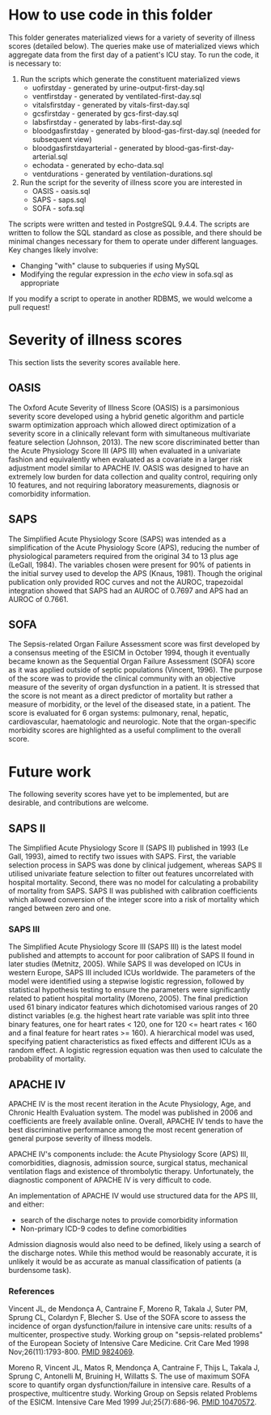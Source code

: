 # How to use code in this folder

This folder generates materialized views for a variety of severity of illness scores (detailed below).
The queries make use of materialized views which aggregate data from the first day of a patient's ICU stay. To run the code, it is necessary to:

1. Run the scripts which generate the constituent materialized views
    * uofirstday - generated by urine-output-first-day.sql
    * ventfirstday - generated by ventilated-first-day.sql
    * vitalsfirstday - generated by vitals-first-day.sql
    * gcsfirstday - generated by gcs-first-day.sql
    * labsfirstday - generated by labs-first-day.sql
    * bloodgasfirstday - generated by blood-gas-first-day.sql (needed for subsequent view)
    * bloodgasfirstdayarterial - generated by blood-gas-first-day-arterial.sql
    * echodata - generated by echo-data.sql
    * ventdurations - generated by ventilation-durations.sql
2. Run the script for the severity of illness score you are interested in
    * OASIS - oasis.sql
    * SAPS - saps.sql
    * SOFA - sofa.sql

The scripts were written and tested in PostgreSQL 9.4.4. The scripts are written to follow the SQL standard as close as possible, and there should be minimal changes necessary for them to operate under different languages. Key changes likely involve:
  * Changing "with" clause to subqueries if using MySQL
  * Modifying the regular expression in the *echo* view in sofa.sql as appropriate

If you modify a script to operate in another RDBMS, we would welcome a pull request!

# Severity of illness scores

This section lists the severity scores available here.

## OASIS

The Oxford Acute Severity of Illness Score (OASIS) is a parsimonious severity score developed using a hybrid genetic algorithm and particle swarm optimization approach which allowed direct optimization of a severity score in a clinically relevant form with simultaneous multivariate feature selection (Johnson, 2013). The new score discriminated better than the Acute Physiology Score III (APS III) when evaluated in a univariate fashion and equivalently when evaluated as a covariate in a larger risk adjustment model similar to APACHE IV. OASIS was designed to have an extremely low burden for data collection and quality control, requiring only 10 features, and not requiring laboratory measurements, diagnosis or comorbidity information.

## SAPS

The Simplified Acute Physiology Score (SAPS) was intended as a simplification of the Acute Physiology Score (APS), reducing the number of physiological parameters required from the original 34 to 13 plus age (LeGall, 1984). The variables chosen were present for 90\% of patients in the initial survey used to develop the APS (Knaus, 1981). Though the original publication only provided ROC curves and not the AUROC, trapezoidal integration showed that SAPS had an AUROC of 0.7697 and APS had an AUROC of 0.7661.

## SOFA

The Sepsis-related Organ Failure Assessment score was first developed by a consensus meeting of the ESICM in October 1994, though it eventually became known as the Sequential Organ Failure Assessment (SOFA) score as it was applied outside of septic populations (Vincent, 1996).
The purpose of the score was to provide the clinical community with an objective measure of the severity of organ dysfunction in a patient.
It is stressed that the score is not meant as a direct predictor of mortality but rather a measure of morbidity, or the level of the diseased state, in a patient.
The score is evaluated for 6 organ systems: pulmonary, renal, hepatic, cardiovascular, haematologic and neurologic.
Note that the organ-specific morbidity scores are highlighted as a useful compliment to the overall score.

# Future work

The following severity scores have yet to be implemented, but are desirable, and contributions are welcome.

## SAPS II

The Simplified Acute Physiology Score II (SAPS II) published in 1993 (Le Gall, 1993), aimed to rectify two issues with SAPS. First, the variable selection process in SAPS was done by clinical judgement, whereas SAPS II utilised univariate feature selection to filter out features uncorrelated with hospital mortality. Second, there was no model for calculating a probability of mortality from SAPS. SAPS II was published with calibration coefficients which allowed conversion of the integer score into a risk of mortality which ranged between zero and one.

### SAPS III

The Simplified Acute Physiology Score III (SAPS III) is the latest model published and attempts to account for poor calibration of SAPS II found in later studies (Metnitz, 2005).
While SAPS II was developed on ICUs in western Europe, SAPS III included ICUs worldwide.
The parameters of the model were identified using a stepwise logistic regression, followed by statistical hypothesis testing to ensure the parameters were significantly related to patient hospital mortality (Moreno, 2005).
The final prediction used 61 binary indicator features which dichotomised various ranges of 20 distinct variables (e.g. the highest heart rate variable was split into three binary features, one for heart rates $<$ 120, one for 120 <= heart rates $<$ 160 and a final feature for heart rates >= 160).
A hierarchical model was used, specifying patient characteristics as fixed effects and different ICUs as a random effect. A logistic regression equation was then used to calculate the probability of mortality.


## APACHE IV

APACHE IV is the most recent iteration in the Acute Physiology, Age, and Chronic Health Evaluation system. The model was published in 2006 and coefficients are freely available online.
Overall, APACHE IV tends to have the best discriminative performance among the most recent generation of general purpose severity of illness models.

APACHE IV's components include: the Acute Physiology Score (APS) III, comorbidities, diagnosis, admission source, surgical status, mechanical ventilation flags and existence of thrombolytic therapy.
Unfortunately, the diagnostic component of APACHE IV is very difficult to code.

An implementation of APACHE IV would use structured data for the APS III, and either:

* search of the discharge notes to provide comorbidity information
* Non-primary ICD-9 codes to define comorbidities

Admission diagnosis would also need to be defined, likely using a search of the discharge notes. While this method would be reasonably accurate, it is unlikely it would be as accurate as manual classification of patients (a burdensome task).

### References

Vincent JL, de Mendonça A, Cantraine F, Moreno R, Takala J, Suter PM, Sprung CL, Colardyn F, Blecher S. Use of the SOFA score to assess the incidence of organ dysfunction/failure in intensive care units: results of a multicenter, prospective study. Working group on "sepsis-related problems" of the European Society of Intensive Care Medicine. Crit Care Med 1998 Nov;26(11):1793-800. [PMID 9824069](https://www.ncbi.nlm.nih.gov/pubmed/9824069?dopt=Abstract).

Moreno R, Vincent JL, Matos R, Mendonça A, Cantraine F, Thijs L, Takala J, Sprung C, Antonelli M, Bruining H, Willatts S. The use of maximum SOFA score to quantify organ dysfunction/failure in intensive care. Results of a prospective, multicentre study. Working Group on Sepsis related Problems of the ESICM. Intensive Care Med 1999 Jul;25(7):686-96. [PMID 10470572](https://www.ncbi.nlm.nih.gov/pubmed/10470572?dopt=Abstract).
